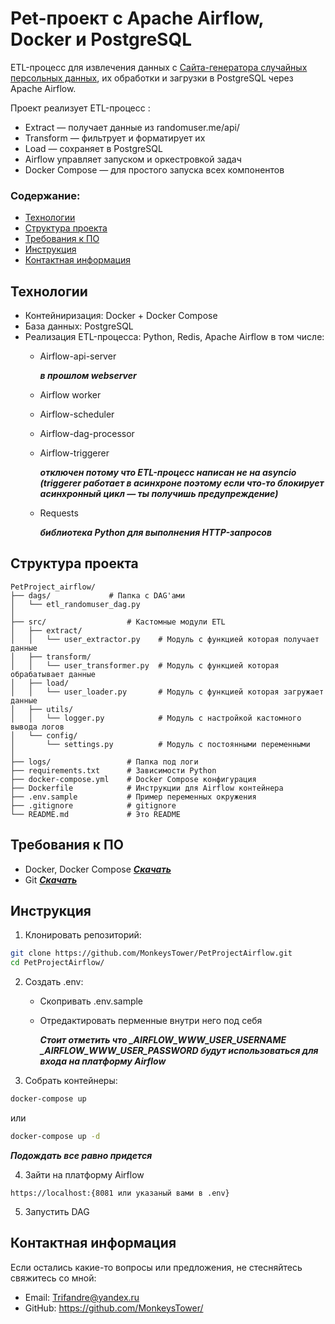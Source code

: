 # Pet-проект с Apache Airflow, Docker и PostgreSQL

ETL-процесс для извлечения данных с [Сайта-генератора случайных персольных данных](https://randomuser.me/api/ "Ты уверен что хочешь этого?"), их обработки и загрузки в PostgreSQL через Apache Airflow.

Проект реализует ETL-процесс :
- Extract — получает данные из randomuser.me/api/
- Transform — фильтрует и форматирует их
- Load — сохраняет в PostgreSQL
- Airflow управляет запуском и оркестровкой задач
- Docker Compose — для простого запуска всех компонентов

### Содержание:
- [Технологии](#технологии)
- [Структура проекта](#структура-проекта)
- [Требования к ПО](#требования-к-по)
- [Инструкция](#инструкция)
- [Контактная информация](#контактная-информация)

## Технологии

- Контейниризация: Docker + Docker Compose
- База данных: PostgreSQL
- Реализация ETL-процесса: Python, Redis, Apache Airflow
    в том числе:
    - Airflow-api-server 
    
        ***в прошлом webserver***
    - Airflow worker
    - Airflow-scheduler
    - Airflow-dag-processor
    - Airflow-triggerer 
    
        ***отключен потому что ETL-процесс написан не на asyncio (triggerer работает в асинхроне поэтому если что-то блокирует асинхронный цикл — ты получишь предупреждение)***
    - Requests 
    
        ***библиотека Python для выполнения HTTP-запросов*** 



## Структура проекта

```
PetProject_airflow/
├── dags/             # Папка с DAG'ами
│   └── etl_randomuser_dag.py
│
├── src/                  # Кастомные модули ETL
│   ├── extract/
│   │   └── user_extractor.py    # Модуль с функцией которая получает данные
│   ├── transform/
│   │   └── user_transformer.py  # Модуль с функцией которая обрабатывает данные
│   ├── load/
│   │   └── user_loader.py       # Модуль с функцией которая загружает данные
│   ├── utils/
│   │   └── logger.py            # Модуль c настройкой кастомного вывода логов
│   └── config/
│       └── settings.py          # Модуль с постоянными переменными
│
├── logs/                 # Папка под логи
├── requirements.txt      # Зависимости Python
├── docker-compose.yml    # Docker Compose конфигурация
├── Dockerfile            # Инструкции для Airflow контейнера
├── .env.sample           # Пример переменных окружения
├── .gitignore            # gitignore
└── README.md             # Это README
```

## Требования к ПО

- Docker, Docker Compose ***[Скачать](https://docs.docker.com/get-started/get-docker/ "В Docker Desktop уже все есть")***
- Git ***[Скачать](https://git-scm.com/downloads)***

## Инструкция

1. Клонировать репозиторий:
```bash
git clone https://github.com/MonkeysTower/PetProjectAirflow.git
cd PetProjectAirflow/
```

2. Создать .env:
    - Скопривать .env.sample
    - Отредактировать перменные внутри него под себя 
    
        ***Стоит отметить что \_AIRFLOW\_WWW\_USER\_USERNAME \_AIRFLOW\_WWW\_USER\_PASSWORD будут использоваться для входа на платформу Airflow***

3. Собрать контейнеры:
```cmd
docker-compose up
```
или
```cmd
docker-compose up -d
```
***Подождать все равно придется***

4. Зайти на платформу Airflow 
```https
https://localhost:{8081 или указаный вами в .env}
```

5. Запустить DAG

## Контактная информация
Если остались какие-то вопросы или предложения, не стесняйтесь свяжитесь со мной:
 - Email: Trifandre@yandex.ru
 - GitHub: <https://github.com/MonkeysTower/>
